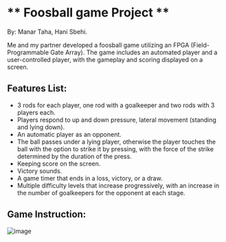 # ** Foosball game Project **
By: Manar Taha, Hani Sbehi.

Me and my partner developed a foosball game utilizing an FPGA  (Field-Programmable Gate Array). The game includes an  automated player and a user-controlled player, with the gameplay  and scoring displayed on a screen.
## Features List: 
*	3 rods for each player, one rod with a goalkeeper and two rods with 3 players each.
*	Players respond to up and down pressure, lateral movement (standing and lying down).
*	 An automatic player as an opponent.
*	 The ball passes under a lying player, otherwise the player touches the ball with the option to strike it by pressing, with the force of the strike determined by the duration of the press.
*	 Keeping score on the screen.
*  Victory sounds.
*	A game timer that ends in a loss, victory, or a draw.
*	 Multiple difficulty levels that increase progressively, with an increase in the number of goalkeepers for the opponent at each stage.
## Game Instruction:
![image](https://github.com/Manar1Taha/Foosball-game/assets/103518417/2575c000-3ddd-4f47-bb13-7d720bdb4001)


